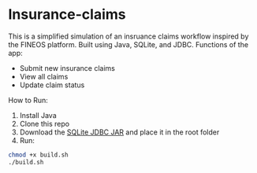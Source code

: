 # Insurance-claims

This is a simplified simulation of an insruance claims workflow inspired by the FINEOS platform. Built using Java, SQLite, and JDBC.
Functions of the app:
- Submit new insurance claims
- View all claims
- Update claim status

How to Run:
1. Install Java
2. Clone this repo
3. Download the [SQLite JDBC JAR](https://github.com/xerial/sqlite-jdbc/releases) and place it in the root folder
4. Run:

```bash
chmod +x build.sh
./build.sh